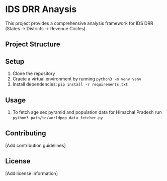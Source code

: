 # IDS DRR Anaysis

This project provides a comprehensive analysis framework for IDS DRR (States → Districts → Revenue Circles).

## Project Structure

## Setup
1. Clone the repository
2. Craete a virtual environment by running `python3 -m venv venv`
3. Install dependencies: `pip install -r requirements.txt`

## Usage
1. To fetch age sex pyramid and population data for Himachal Pradesh run
  `python3 path/to/worldpop_data_fetcher.py`


## Contributing
[Add contribution guidelines]

## License
[Add license information]
